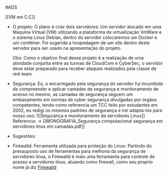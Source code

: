 #ADS 

[[VM em C.C]]

- O projeto:
	O plano é criar dois servidores: Um servidor alocado em uma Maquina Virtual (VM) utilizando a plataforma de virtualização VmWare e o sistema Linux Debian, dentro do servidor colocaremos um Docker e um contêiner.
	Foi sugerida a hospedagem de um site dentro deste servidor para ser usado na apresentação do projeto.
	
	Obs:
	Como o objetivo final desse projeto é a realização de uma atividade conjunta entre as turmas de CloudCom e CyberSec, o servidor deve estar preparado para receber ataques realizados pela classe de red-team

- Segurança:
	Eu, o encarregado pela segurança do servidor fui incumbido de compreender e aplicar camadas de segurança e monitoramento de acesso no mesmo, as camadas de segurança seguem um embasamento em normas de cyber segurança divulgadas por órgãos competentes, tendo como referencia um TCC feito por estudantes em 2002, eu redigi os mesmos padrões de segurança e irei adapta-los para nosso uso: ![[Segurança e monitoramento de servidores Linux]]
	Referencia: -> [[MONOGRAFIA_Segurança computacional segurança em servidores linux em camadas.pdf]]

- Sugestões:
- Firewalld: Ferramenta utilizada para proteção do Linux: Partindo do pressuposto uso de ferramentas para melhoria da segurança de servidores linux, o Firewalld é mais uma ferramenta para controle de acesso a servidores linux, atuando como firewall, como seu proprio nome já diz
	[Firewalld](https://hackmd.io/@RATM/BJBJkZmZ3?utm_source=preview-mode&utm_medium=rec)
